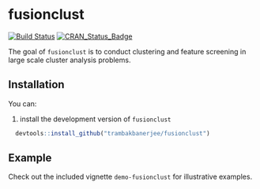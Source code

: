 <!-- README.md is generated from README.Rmd. Please edit that file -->
fusionclust
===========
[![Build Status](https://travis-ci.org/trambakbanerjee/fusionclust.svg?branch=master)](https://travis-ci.org/trambakbanerjee/fusionclust)
[![CRAN_Status_Badge](http://www.r-pkg.org/badges/version/fusionclust)](https://cran.r-project.org/package=fusionclust)

The goal of `fusionclust` is to conduct clustering and feature screening in large scale cluster analysis problems.

Installation
-----------
You can:

1. install the development version of `fusionclust`

 ```R
   devtools::install_github("trambakbanerjee/fusionclust")
   ```

Example
-------

Check out the included vignette `demo-fusionclust` for illustrative examples.
